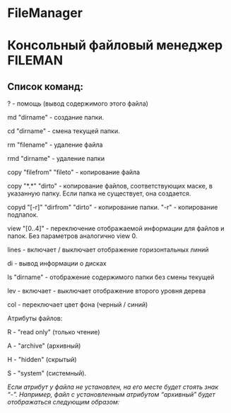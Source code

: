 # FileManager
# Консольный файловый менеджер FILEMAN
## Список команд:
? - помощь (вывод содержимого этого файла)

md "dirname" - создание папки. 

cd "dirname" - смена текущей папки.

rm "filename" - удаление файла

rmd "dirname" - удаление папки

copy "filefrom" "fileto" - копирование файла

copy "\*.*" "dirto" - копирование файлов, соответствующих маске, в указанную папку. Если папка не существует, она создается.
		
copyd "[-r]" "dirfrom" "dirto" - копирование папки. "-r" - копирование подпапок.

view "[0..4]" - переключение отображаемой информации для файлов и папок. Без параметров аналогично view 0.
				
lines - включает / выключает отображение горизонтальных линий

di - вывод информации о дисках

ls "dirname" - отображение содержимого папки без смены текущей

lev - включает - выключает отображение второго уровня дерева

col - переключает цвет фона (черный / синий)

Атрибуты файлов:

R - "read only" (только чтение)

A - "archive" (архивный)

H - "hidden" (скрытый) 

S - "system" (системный).


_Если атрибут у файла не установлен, на его месте будет стоять знак “-”. Например, 
файл с установленным атрибутом “архивный” будет отображаться следующим образом:_

